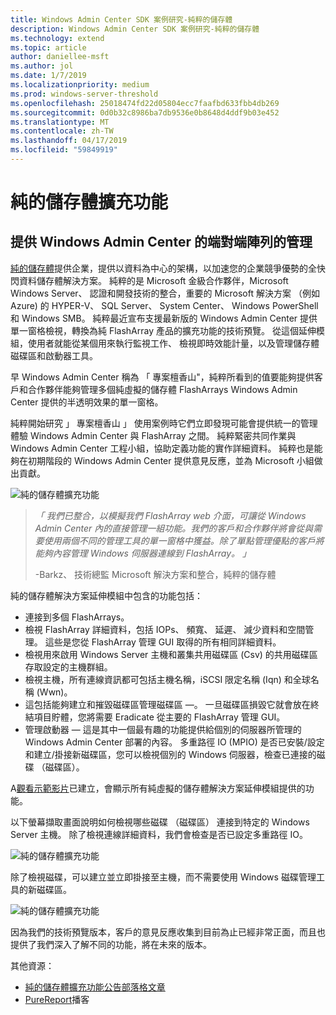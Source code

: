 ```yaml
---
title: Windows Admin Center SDK 案例研究-純粹的儲存體
description: Windows Admin Center SDK 案例研究-純粹的儲存體
ms.technology: extend
ms.topic: article
author: daniellee-msft
ms.author: jol
ms.date: 1/7/2019
ms.localizationpriority: medium
ms.prod: windows-server-threshold
ms.openlocfilehash: 25018474fd22d05804ecc7faafbd633fbb4db269
ms.sourcegitcommit: 0d0b32c8986ba7db9536e0b8648d4ddf9b03e452
ms.translationtype: MT
ms.contentlocale: zh-TW
ms.lasthandoff: 04/17/2019
ms.locfileid: "59849919"
---
```

# <a name="pure-storage-extension"></a>純的儲存體擴充功能

## <a name="providing-end-to-end-array-management-for-windows-admin-center"></a>提供 Windows Admin Center 的端對端陣列的管理 

[純的儲存體](https://www.purestorage.com/)提供企業，提供以資料為中心的架構，以加速您的企業競爭優勢的全快閃資料儲存體解決方案。  純粹的是 Microsoft 金級合作夥伴，Microsoft Windows Server、 認證和開發技術的整合，重要的 Microsoft 解決方案 （例如 Azure) 的 HYPER-V、 SQL Server、 System Center、 Windows PowerShell 和 Windows SMB。 純粹最近宣布支援最新版的 Windows Admin Center 提供單一窗格檢視，轉換為純 FlashArray 產品的擴充功能的技術預覽。  從這個延伸模組，使用者就能從某個用來執行監視工作、 檢視即時效能計量，以及管理儲存體磁碟區和啟動器工具。

早 Windows Admin Center 稱為 「 專案檀香山"，純粹所看到的值要能夠提供客戶和合作夥伴能夠管理多個純虛擬的儲存體 FlashArrays Windows Admin Center 提供的半透明效果的單一窗格。

純粹開始研究 」 專案檀香山 」 使用案例時它們立即發現可能會提供統一的管理體驗 Windows Admin Center 與 FlashArray 之間。 純粹緊密共同作業與 Windows Admin Center 工程小組，協助定義功能的實作詳細資料。 純粹也是能夠在初期階段的 Windows Admin Center 提供意見反應，並為 Microsoft 小組做出貢獻。 

![純的儲存體擴充功能](../../media/extend-case-study-purestorage/purestorage-1.png)

> <cite>「 我們已整合，以模擬我們 FlashArray web 介面，可讓從 Windows Admin Center 內的直接管理一組功能。我們的客戶和合作夥伴將會從與需要使用兩個不同的管理工具的單一窗格中獲益。除了單點管理優點的客戶將能夠內容管理 Windows 伺服器連線到 FlashArray。 」</cite>
>
> -Barkz、 技術總監 Microsoft 解決方案和整合，純粹的儲存體

純的儲存體解決方案延伸模組中包含的功能包括：
- 連接到多個 FlashArrays。
- 檢視 FlashArray 詳細資料，包括 IOPs、 頻寬、 延遲、 減少資料和空間管理。 這些是您從 FlashArray 管理 GUI 取得的所有相同詳細資料。
- 檢視用來啟用 Windows Server 主機和叢集共用磁碟區 (Csv) 的共用磁碟區存取設定的主機群組。
- 檢視主機，所有連線資訊都可包括主機名稱，iSCSI 限定名稱 (Iqn) 和全球名稱 (Wwn)。
- 這包括能夠建立和摧毀磁碟區管理磁碟區 —。 一旦磁碟區損毀它就會放在終結項目貯體，您將需要 Eradicate 從主要的 FlashArray 管理 GUI。
- 管理啟動器 — 這是其中一個最有趣的功能提供給個別的伺服器所管理的 Windows Admin Center 部署的內容。 多重路徑 IO (MPIO) 是否已安裝/設定和建立/掛接新磁碟區，您可以檢視個別的 Windows 伺服器，檢查已連接的磁碟 （磁碟區）。

A[觀看示範影片](https://youtu.be/IFAeCAd6V2g)已建立，會顯示所有純虛擬的儲存體解決方案延伸模組提供的功能。 

以下螢幕擷取畫面說明如何檢視哪些磁碟 （磁碟區） 連接到特定的 Windows Server 主機。 除了檢視連線詳細資料，我們會檢查是否已設定多重路徑 IO。

![純的儲存體擴充功能](../../media/extend-case-study-purestorage/purestorage-2.png)

除了檢視磁碟，可以建立並立即掛接至主機，而不需要使用 Windows 磁碟管理工具的新磁碟區。

![純的儲存體擴充功能](../../media/extend-case-study-purestorage/purestorage-3.png)

因為我們的技術預覽版本，客戶的意見反應收集到目前為止已經非常正面，而且也提供了我們深入了解不同的功能，將在未來的版本。 

其他資源：
- [純的儲存體擴充功能公告部落格文章](https://blog.purestorage.com/tech-preview-of-the-pure-storage-extension-for-windows-admin-center/)
- [PureReport](https://itunes.apple.com/us/podcast/windows-admin-center-extension-from-pure-storage/id1392639991?i=1000424316130&mt=2)播客
